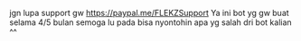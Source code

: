 jgn lupa support gw https://paypal.me/FLEKZSupport
Ya ini bot yg gw buat selama 4/5 bulan semoga lu pada bisa nyontohin apa yg salah dri bot kalian ^^
